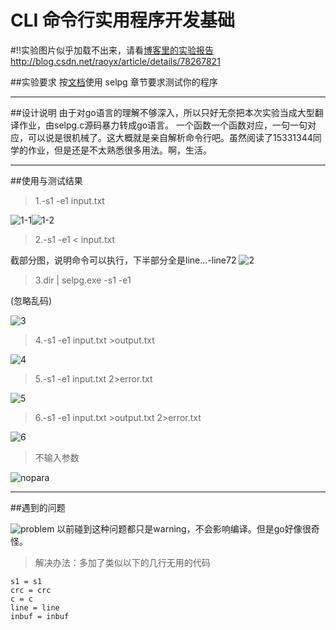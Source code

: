 # CLI 命令行实用程序开发基础

#!!实验图片似乎加载不出来，请看[博客里的实验报告](http://blog.csdn.net/raoyx/article/details/78267821)
http://blog.csdn.net/raoyx/article/details/78267821

##实验要求
按[文档](https://www.ibm.com/developerworks/cn/linux/shell/clutil/index.html)使用 selpg 章节要求测试你的程序

-----



##设计说明
由于对go语言的理解不够深入，所以只好无奈把本次实验当成大型翻译作业，由selpg.c源码暴力转成go语言。
一个函数一个函数对应，一句一句对应，可以说是很机械了。这大概就是亲自解析命令行吧。虽然阅读了15331344同学的作业，但是还是不太熟悉很多用法。啊，生活。


-----


##使用与测试结果
> 1.-s1 -e1 input.txt

![1-1](http://img.blog.csdn.net/20171017213607321)![1-2](http://img.blog.csdn.net/20171017213612288)

> 2.-s1 -e1 < input.txt

截部分图，说明命令可以执行，下半部分全是line...-line72
![2](http://img.blog.csdn.net/20171017214235577)


> 3.dir | selpg.exe -s1 -e1


(忽略乱码)

![3](http://img.blog.csdn.net/20171017221630366)




> 4.-s1 -e1 input.txt >output.txt


![4](http://img.blog.csdn.net/20171017214229349)



> 5.-s1 -e1 input.txt 2>error.txt


![5](http://img.blog.csdn.net/20171017215529462)





> 6.-s1 -e1 input.txt >output.txt 2>error.txt


![6](http://img.blog.csdn.net/20171017221057865)



> 不输入参数

![nopara](http://img.blog.csdn.net/20171017220042825)



-----

##遇到的问题

![problem](http://img.blog.csdn.net/20171017220510504)
以前碰到这种问题都只是warning，不会影响编译。但是go好像很奇怪。

> 解决办法：多加了类似以下的几行无用的代码
```
s1 = s1 
crc = crc  
c = c  
line = line  
inbuf = inbuf  
```




